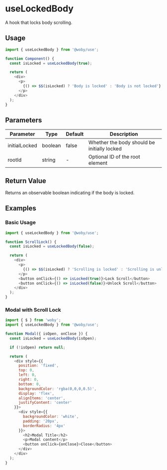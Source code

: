 # useLockedBody

A hook that locks body scrolling.

## Usage

```javascript
import { useLockedBody } from '@woby/use';

function Component() {
  const isLocked = useLockedBody(true);

  return (
    <div>
      <p>
        {() => $$(isLocked) ? 'Body is locked' : 'Body is not locked'}
      </p>
    </div>
  );
}
```

## Parameters

| Parameter | Type | Default | Description |
|-----------|------|---------|-------------|
| initialLocked | boolean | false | Whether the body should be initially locked |
| rootId | string | - | Optional ID of the root element |

## Return Value

Returns an observable boolean indicating if the body is locked.

## Examples

### Basic Usage

```javascript
import { useLockedBody } from '@woby/use';

function ScrollLock() {
  const isLocked = useLockedBody(false);

  return (
    <div>
      <p>
        {() => $$(isLocked) ? 'Scrolling is locked' : 'Scrolling is unlocked'}
      </p>
      <button onClick={() => isLocked(true)}>Lock Scroll</button>
      <button onClick={() => isLocked(false)}>Unlock Scroll</button>
    </div>
  );
}
```

### Modal with Scroll Lock

```javascript
import { $ } from 'woby';
import { useLockedBody } from '@woby/use';

function Modal({ isOpen, onClose }) {
  const isLocked = useLockedBody(isOpen);

  if (!isOpen) return null;

  return (
    <div style={{
      position: 'fixed',
      top: 0,
      left: 0,
      right: 0,
      bottom: 0,
      backgroundColor: 'rgba(0,0,0,0.5)',
      display: 'flex',
      alignItems: 'center',
      justifyContent: 'center'
    }}>
      <div style={{
        backgroundColor: 'white',
        padding: '20px',
        borderRadius: '4px'
      }}>
        <h2>Modal Title</h2>
        <p>Modal content</p>
        <button onClick={onClose}>Close</button>
      </div>
    </div>
  );
}
```